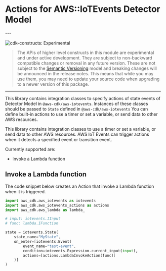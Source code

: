 # Actions for AWS::IoTEvents Detector Model

<!--BEGIN STABILITY BANNER-->---


![cdk-constructs: Experimental](https://img.shields.io/badge/cdk--constructs-experimental-important.svg?style=for-the-badge)

> The APIs of higher level constructs in this module are experimental and under active development.
> They are subject to non-backward compatible changes or removal in any future version. These are
> not subject to the [Semantic Versioning](https://semver.org/) model and breaking changes will be
> announced in the release notes. This means that while you may use them, you may need to update
> your source code when upgrading to a newer version of this package.

---
<!--END STABILITY BANNER-->

This library contains integration classes to specify actions of state events of Detector Model in `@aws-cdk/aws-iotevents`.
Instances of these classes should be passed to `State` defined in `@aws-cdk/aws-iotevents`
You can define built-in actions to use a timer or set a variable, or send data to other AWS resources.

This library contains integration classes to use a timer or set a variable, or send data to other AWS resources.
AWS IoT Events can trigger actions when it detects a specified event or transition event.

Currently supported are:

* Invoke a Lambda function

## Invoke a Lambda function

The code snippet below creates an Action that invoke a Lambda function
when it is triggered.

```python
import aws_cdk.aws_iotevents as iotevents
import aws_cdk.aws_iotevents_actions as actions
import aws_cdk.aws_lambda as lambda_

# input: iotevents.IInput
# func: lambda.IFunction

state = iotevents.State(
    state_name="MyState",
    on_enter=[iotevents.Event(
        event_name="test-event",
        condition=iotevents.Expression.current_input(input),
        actions=[actions.LambdaInvokeAction(func)]
    )]
)
```
